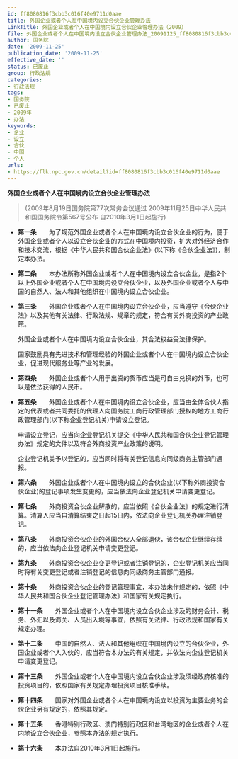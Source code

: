 ```yaml
---
id: ff8080816f3cbb3c016f40e9711d0aae
title: 外国企业或者个人在中国境内设立合伙企业管理办法
LinkTitle: 外国企业或者个人在中国境内设立合伙企业管理办法（2009）
file: 外国企业或者个人在中国境内设立合伙企业管理办法_20091125_ff8080816f3cbb3c016f40e9711d0aae.docx
author: 国务院
date: '2009-11-25'
publication_date: '2009-11-25'
effective_date: ''
status: 已废止
group: 行政法规
categories:
- 行政法规
tags:
- 国务院
- 已废止
- 2009年
- 办法
keywords:
- 企业
- 设立
- 合伙
- 中国
- 个人
urls:
- https://flk.npc.gov.cn/detail?id=ff8080816f3cbb3c016f40e9711d0aae
---
```


**外国企业或者个人在中国境内设立合伙企业管理办法**

> (2009年8月19日国务院第77次常务会议通过 2009年11月25日中华人民共和国国务院令第567号公布 自2010年3月1日起施行)

- **第一条**　　为了规范外国企业或者个人在中国境内设立合伙企业的行为，便于外国企业或者个人以设立合伙企业的方式在中国境内投资，扩大对外经济合作和技术交流，根据《中华人民共和国合伙企业法》(以下称《合伙企业法》)，制定本办法。

- **第二条**　　本办法所称外国企业或者个人在中国境内设立合伙企业，是指2个以上外国企业或者个人在中国境内设立合伙企业，以及外国企业或者个人与中国的自然人、法人和其他组织在中国境内设立合伙企业。

- **第三条**　　外国企业或者个人在中国境内设立合伙企业，应当遵守《合伙企业法》以及其他有关法律、行政法规、规章的规定，符合有关外商投资的产业政策。

  外国企业或者个人在中国境内设立合伙企业，其合法权益受法律保护。

  国家鼓励具有先进技术和管理经验的外国企业或者个人在中国境内设立合伙企业，促进现代服务业等产业的发展。

- **第四条**　　外国企业或者个人用于出资的货币应当是可自由兑换的外币，也可以是依法获得的人民币。

- **第五条**　　外国企业或者个人在中国境内设立合伙企业，应当由全体合伙人指定的代表或者共同委托的代理人向国务院工商行政管理部门授权的地方工商行政管理部门(以下称企业登记机关)申请设立登记。

  申请设立登记，应当向企业登记机关提交《中华人民共和国合伙企业登记管理办法》规定的文件以及符合外商投资产业政策的说明。

  企业登记机关予以登记的，应当同时将有关登记信息向同级商务主管部门通报。

- **第六条**　　外国企业或者个人在中国境内设立的合伙企业(以下称外商投资合伙企业)的登记事项发生变更的，应当依法向企业登记机关申请变更登记。

- **第七条**　　外商投资合伙企业解散的，应当依照《合伙企业法》的规定进行清算。清算人应当自清算结束之日起15日内，依法向企业登记机关办理注销登记。

- **第八条**　　外商投资合伙企业的外国合伙人全部退伙，该合伙企业继续存续的，应当依法向企业登记机关申请变更登记。

- **第九条**　　外商投资合伙企业变更登记或者注销登记的，企业登记机关应当同时将有关变更登记或者注销登记的信息向同级商务主管部门通报。

- **第十条**　　外商投资合伙企业的登记管理事宜，本办法未作规定的，依照《中华人民共和国合伙企业登记管理办法》和国家有关规定执行。

- **第十一条**　　外国企业或者个人在中国境内设立合伙企业涉及的财务会计、税务、外汇以及海关、人员出入境等事宜，依照有关法律、行政法规和国家有关规定办理。

- **第十二条**　　中国的自然人、法人和其他组织在中国境内设立的合伙企业，外国企业或者个人入伙的，应当符合本办法的有关规定，并依法向企业登记机关申请变更登记。

- **第十三条**　　外国企业或者个人在中国境内设立合伙企业涉及须经政府核准的投资项目的，依照国家有关规定办理投资项目核准手续。

- **第十四条**　　国家对外国企业或者个人在中国境内设立以投资为主要业务的合伙企业另有规定的，依照其规定。

- **第十五条**　　香港特别行政区、澳门特别行政区和台湾地区的企业或者个人在内地设立合伙企业，参照本办法的规定执行。

- **第十六条**　　本办法自2010年3月1日起施行。
